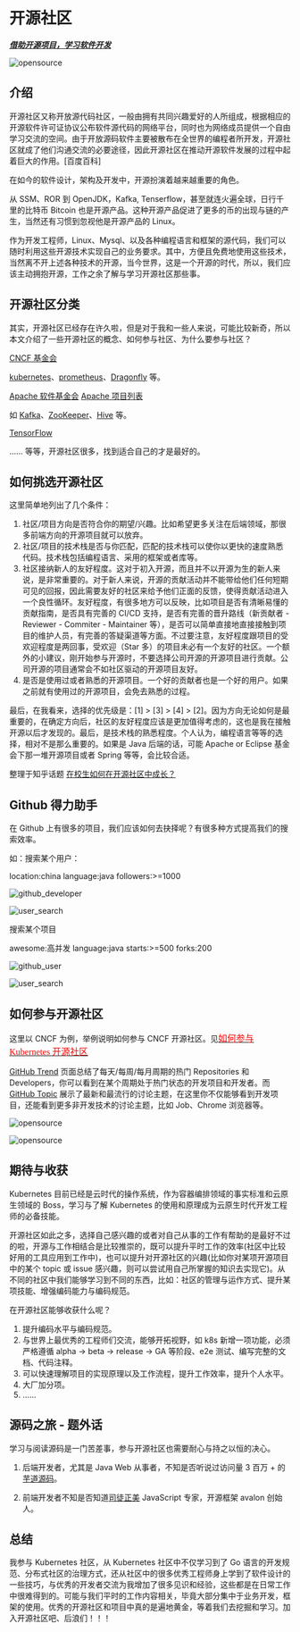 # 开源社区

***[借助开源项目，学习软件开发](https://github.com/zhuangbiaowei/learn-with-open-source)***

![opensource](images/opensource.png)

## 介绍

开源社区又称开放源代码社区，一般由拥有共同兴趣爱好的人所组成，根据相应的开源软件许可证协议公布软件源代码的网络平台，同时也为网络成员提供一个自由学习交流的空间。由于开放源码软件主要被散布在全世界的编程者所开发，开源社区就成了他们沟通交流的必要途径，因此开源社区在推动开源软件发展的过程中起着巨大的作用。[百度百科]

在如今的软件设计，架构及开发中，开源扮演着越来越重要的角色。

从 SSM、ROR 到 OpenJDK，Kafka, Tenserflow，甚至就连火遍全球，日行千里的比特币 Bitcoin 也是开源产品。这种开源产品促进了更多的币的出现与链的产生，当然还有习惯到忽视他是开源产品的 Linux。

作为开发工程师，Linux、Mysql、以及各种编程语言和框架的源代码，我们可以随时利用这些开源技术实现自己的业务要求。其中，方便且免费地使用这些技术，当然离不开上述各种技术的开源，当今世界，这是一个开源的时代，所以，我们应该主动拥抱开源，工作之余了解与学习开源社区那些事。

## 开源社区分类

其实，开源社区已经存在许久啦，但是对于我和一些人来说，可能比较新奇，所以本文介绍了一些开源社区的概念、如何参与社区、为什么要参与社区？

[CNCF 基金会](https://www.cncf.io/)

[kubernetes](https://github.com/kubernetes/kubernetes)、[prometheus](https://github.com/prometheus/prometheus)、[Dragonfly](https://github.com/dragonflyoss/Dragonfly) 等。

[Apache 软件基金会](https://www.apache.org/)  [Apache 项目列表](http://www.apache.org/index.html#projects-list)

如 [Kafka](https://github.com/apache/kafka)、[ZooKeeper](https://github.com/apache/zookeeper)、[Hive](https://github.com/apache/hive) 等。

[TensorFlow](http://www.tensorfly.cn/)

...... 等等，开源社区很多，找到适合自己的才是最好的。


## 如何挑选开源社区

这里简单地列出了几个条件：

1. 社区/项目方向是否符合你的期望/兴趣。比如希望更多关注在后端领域，那很多前端方向的开源项目就可以放弃。
1. 社区/项目的技术栈是否与你匹配，匹配的技术栈可以使你以更快的速度熟悉代码。技术栈包括编程语言、采用的框架或者库等。
1. 社区接纳新人的友好程度。这对于初入开源，而且并不以开源为生的新人来说，是非常重要的。对于新人来说，开源的贡献活动并不能带给他们任何短期可见的回报，因此需要友好的社区来给予他们正面的反馈，使得贡献活动进入一个良性循环。友好程度，有很多地方可以反映，比如项目是否有清晰易懂的贡献指南，是否具有完善的 CI/CD 支持，是否有完善的晋升路线（新贡献者 - Reviewer - Commiter - Maintainer 等），是否可以简单直接地直接接触到项目的维护人员，有完善的答疑渠道等方面。不过要注意，友好程度跟项目的受欢迎程度是两回事，受欢迎（Star 多）的项目未必有一个友好的社区。一个额外的小建议，刚开始参与开源时，不要选择公司开源的开源项目进行贡献。公司开源的项目通常会不如社区驱动的开源项目友好。
1. 是否是使用过或者熟悉的开源项目。一个好的贡献者也是一个好的用户。如果之前就有使用过的开源项目，会免去熟悉的过程。

最后，在我看来，选择的优先级是：[1] > [3] > [4] > [2]。因为方向无论如何是最重要的，在确定方向后，社区的友好程度应该是更加值得考虑的，这也是我在接触开源以后才发现的。最后，是技术栈的熟悉程度。个人认为，编程语言等等的选择，相对不是那么重要的。如果是 Java 后端的话，可能 Apache or Eclipse 基金会下那一堆开源项目或者 Spring 等等，会比较合适。

整理于知乎话题 [在校生如何在开源社区中成长？](https://www.zhihu.com/question/336820269/answer/851806875)

## Github 得力助手

在 Github 上有很多的项目，我们应该如何去抉择呢？有很多种方式提高我们的搜索效率。

如：搜索某个用户：

location:china language:java followers:>=1000

![github_developer](images/java/github_developer.jpg)


![user_search](images/user_search.png)

搜索某个项目

awesome:高并发  language:java starts:>=500 forks:200

![github_user](images/java/github_user.jpg)


![user_search](images/user_search.png)


## 如何参与开源社区

这里以 CNCF 为例，举例说明如何参与 CNCF 开源社区。见[<font face="宋体" color=red size=3>如何参与 Kubernetes 开源社区</font>](participate_k8s.md)

[GitHub Trend](https://github.com/trending) 页面总结了每天/每周/每月周期的热门 Repositories 和 Developers，你可以看到在某个周期处于热门状态的开发项目和开发者。而 [GitHub Topic](https://github.com/topics) 展示了最新和最流行的讨论主题，在这里你不仅能够看到开发项目，还能看到更多非开发技术的讨论主题，比如 Job、Chrome 浏览器等。

![opensource](images/java/github_trending.png)


![opensource](images/java/github_topic.png)


## 期待与收获

Kubernetes 目前已经是云时代的操作系统，作为容器编排领域的事实标准和云原生领域的 Boss，学习与了解 Kubernetes 的使用和原理成为云原生时代开发工程师的必备技能。

开源社区如此之多，选择自己感兴趣的或者对自己从事的工作有帮助的是最好不过的啦，开源与工作相结合是比较推崇的，既可以提升平时工作的效率(社区中比较好用的工具应用到工作中)，也可以提升对开源社区的兴趣(比如你对某项开源项目中的某个 topic 或 issue 感兴趣，则可以尝试用自己所掌握的知识去实现它)。从不同的社区中我们能够学习到不同的东西，比如：社区的管理与运作方式、提升某项技能、增强编码能力与编码规范。

在开源社区能够收获什么呢？

1. 提升编码水平与编码规范。
1. 与世界上最优秀的工程师们交流，能够开拓视野，如 k8s 新增一项功能，必须严格遵循 alpha -> beta -> release -> GA 等阶段、e2e 测试、编写完整的文档、代码注释。
1. 可以快速理解项目的实现原理以及工作流程，提升工作效率，提升个人水平。
1. 大厂加分项。
1. ......


## 源码之旅 - 题外话

学习与阅读源码是一门苦差事，参与开源社区也需要耐心与持之以恒的决心。

1. 后端开发者，尤其是 Java Web 从事者，不知是否听说过访问量 3 百万 + 的 [芋道源码](https://github.com/YunaiV)。

1. 前端开发者不知是否知道[司徒正美](https://github.com/RubyLouvre ) JavaScript 专家，开源框架 avalon 创始人。

## 总结

我参与 Kubernetes 社区，从 Kubernetes 社区中不仅学习到了 Go 语言的开发规范、分布式社区的治理方式，还从社区中的很多优秀工程师身上学到了软件设计的一些技巧，与优秀的开发者交流为我增加了很多见识和经验，这些都是在日常工作中很难得到的。可能与我们平时的工作内容相关，毕竟大部分集中于业务开发，框架的使用。优秀的开源社区和项目中真的是遍地黄金，等着我们去挖掘和学习。加入开源社区吧、后浪们！！！

